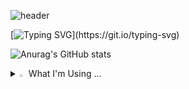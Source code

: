 ![header](https://capsule-render.vercel.app/api?type=venom&color=auto&height=300&section=header&text=Miji's%20Github&fontSize=90)
 
[![Typing SVG](https://readme-typing-svg.demolab.com/?lines=Welcome+to+Miji's+Github;Frontend+Developer+and+more!)](https://git.io/typing-svg)


![Anurag's GitHub stats](https://github-readme-stats.vercel.app/api?username=mijip0320&show_icons=true&theme=radical)

<details>
<summary>
  <img src="https://raw.githubusercontent.com/Tarikul-Islam-Anik/Animated-Fluent-Emojis/master/Emojis/Hand%20gestures/Eyes.png" alt="Eyes" width="2%" /> What I'm Using ... 
</summary>
   <br>
  
![js](https://img.shields.io/badge/JavaScript-F7DF1E?style=for-the-badge&logo=JavaScript&logoColor=white) ![html](https://img.shields.io/badge/HTML5-E34F26?style=for-the-badge&logo=html5&logoColor=white) ![css](https://img.shields.io/badge/CSS-239120?&style=for-the-badge&logo=css3&logoColor=white) ![react](https://img.shields.io/badge/React-20232A?style=for-the-badge&logo=react&logoColor=61DAFB)  ![styled-component](https://img.shields.io/badge/styled--components-DB7093?style=for-the-badge&logo=styled-components&logoColor=white) ![npm](https://img.shields.io/badge/npm-CB3837?style=for-the-badge&logo=npm&logoColor=white) ![typescript](https://img.shields.io/badge/TypeScript-007ACC?style=for-the-badge&logo=typescript&logoColor=white) ![nextjs](https://img.shields.io/badge/Next.js-000?logo=nextdotjs&logoColor=fff&style=for-the-badge)
</details>
